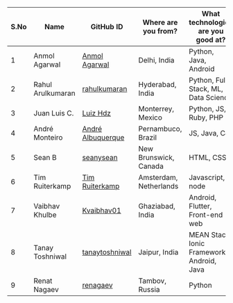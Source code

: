 | S.No | Name | GitHub ID | Where are you from? | What technologies are you good at? |
|------|------|-----------|---------------------|------------------------------------|
| 1 | Anmol Agarwal | <a href="https://github.com/fineanmol">Anmol Agarwal</a> | Delhi, India | Python, Java, Android |
| 2 | Rahul Arulkumaran | <a href="https://github.com/rahulkumaran">rahulkumaran</a> | Hyderabad, India | Python, Full Stack, ML, Data Science |
| 3 | Juan Luis C. | <a href="https://github.com/luizhdz">Luiz Hdz</a> | Monterrey, Mexico | Python, JS, Ruby, PHP |
| 4 | André Monteiro | <a href="https://github.com/AndreAlbuquerque9">André Albuquerque</a> | Pernambuco, Brazil | JS, Java, C# |
| 5 | Sean B | <a href="https://github.com/seanysean">seanysean</a> | New Brunswick, Canada | HTML, CSS |
| 6 | Tim Ruiterkamp | <a href="https://github.com/timruiterkamp">Tim Ruiterkamp</a> | Amsterdam, Netherlands | Javascript, node |
| 7 | Vaibhav Khulbe | <a href="https://github.com/Kvaibhav01">Kvaibhav01</a> | Ghaziabad, India | Android, Flutter, Front-end web |
| 8 | Tanay Toshniwal | <a href="https://github.com/tanaytoshniwal">tanaytoshniwal</a> | Jaipur, India | MEAN Stack, Ionic Framework, Android, Java |
| 9 | Renat Nagaev | <a href="https://github.com/renagaev">renagaev</a> | Tambov, Russia | Python |


